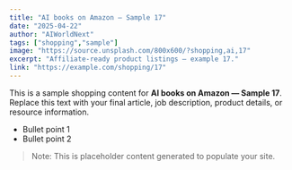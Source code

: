 ```yaml
---
title: "AI books on Amazon — Sample 17"
date: "2025-04-22"
author: "AIWorldNext"
tags: ["shopping","sample"]
image: "https://source.unsplash.com/800x600/?shopping,ai,17"
excerpt: "Affiliate-ready product listings — example 17."
link: "https://example.com/shopping/17"
---
```


This is a sample shopping content for **AI books on Amazon — Sample 17**. Replace this text with your final article, job description, product details, or resource information.

- Bullet point 1
- Bullet point 2

> Note: This is placeholder content generated to populate your site.
